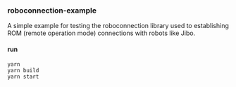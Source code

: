 ### roboconnection-example

A simple example for testing the roboconnection library used to establishing ROM (remote operation mode) connections with robots like Jibo.

#### run
```
yarn
yarn build
yarn start
```
